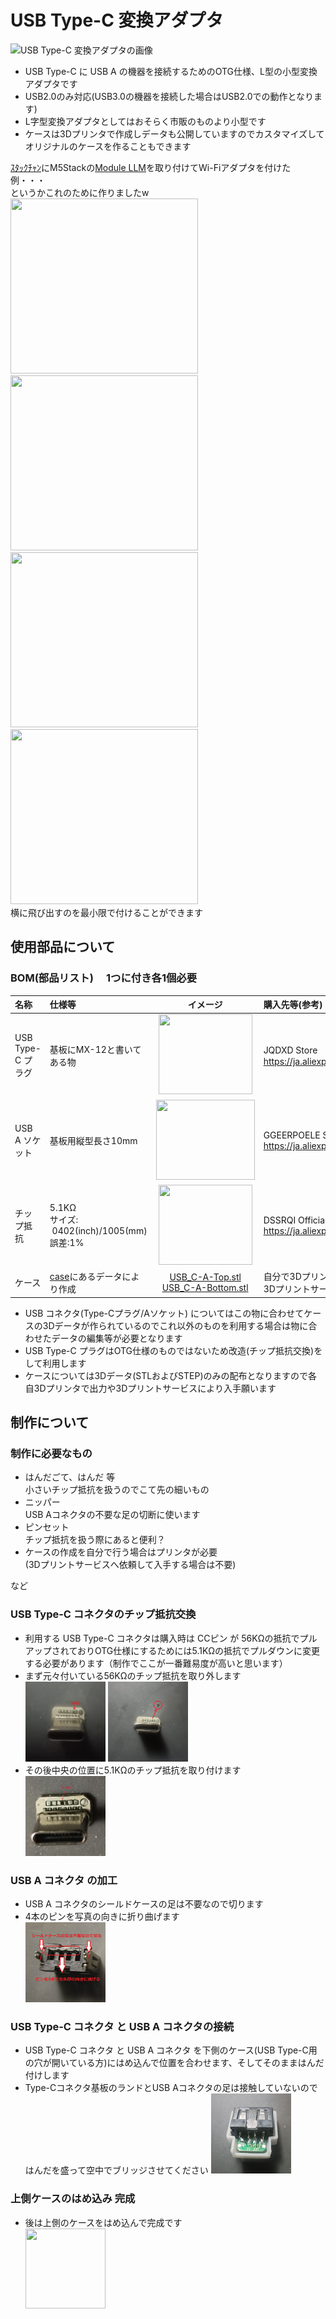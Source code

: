 # USB Type-C 変換アダプタ
![USB Type-C 変換アダプタの画像](./docs/images/USB_C-A.png)
* USB Type-C に USB A の機器を接続するためのOTG仕様、L型の小型変換アダプタです
* USB2.0のみ対応(USB3.0の機器を接続した場合はUSB2.0での動作となります)
* L字型変換アダプタとしてはおそらく市販のものより小型です
* ケースは3Dプリンタで作成しデータも公開していますのでカスタマイズしてオリジナルのケースを作ることもできます

 [ｽﾀｯｸﾁｬﾝ](https://protopedia.net/prototype/2345)にM5Stackの[Module LLM](https://docs.m5stack.com/ja/module/Module-LLM)を取り付けてWi-Fiアダプタを付けた例・・・  
 というかこれのために作りましたw  
<img src="./docs/images/stack-chan_Front.png" width="300px" height="280px">
<img src="./docs/images/stack-chan_side.png" width="300px" height="280px"><br>
<img src="./docs/images/stack-chan_bottom.png" width="300px" height="280px">
<img src="./docs/images/stack-chan_top.png" width="300px" height="280px">  
  横に飛び出すのを最小限で付けることができます

  ## 使用部品について
  ### BOM(部品リスト) 　1つに付き各1個必要
|名称|仕様等|イメージ|購入先等(参考)|  
|:--|:--|:--:|:--|  
|USB Type-C プラグ|基板にMX-12と書いてある物|<img src="https://ae01.alicdn.com/kf/Sc9d05d54aec24c02a6073e7a98cff0bbX.jpg" width="150px" height="128px">|JQDXD Store （AliExpless） https://ja.aliexpress.com/item/1005005457314834.html|  
|USB A ソケット|基板用縦型長さ10mm|<img src="https://ae-pic-a1.aliexpress-media.com/kf/HTB1P5leadzvK1RkSnfoq6zMwVXap.jpg_220x220q75.jpg" width="158px" height="128px">|GGEERPOELE Store (AliExpress)　　https://ja.aliexpress.com/item/32808945847.html|
 チップ抵抗|5.1KΩ<br>サイズ:<br>&nbsp;0402(inch)/1005(mm)<br>誤差:1%|<img src="https://ae-pic-a1.aliexpress-media.com/kf/S1c15dae823dd4c808b15b8eb269923f48.jpg_220x220q75.jpg" width="150px" height="128px">|DSSRQI Official Store (AliExptress)  https://ja.aliexpress.com/item/1005001793275257.html|
 |ケース|[case](./case)にあるデータにより作成|[USB_C-A-Top.stl](./case/USB_C-A-Top.stl)  [USB_C-A-Bottom.stl](./case/USB_C-A-Bottom.stl)|自分で3Dプリンタで印刷するか<BR>3Dプリントサービス等に依頼して入手|
* USB コネクタ(Type-Cプラグ/Aソケット) についてはこの物に合わせてケースの3Dデータが作られているのでこれ以外のものを利用する場合は物に合わせたデータの編集等が必要となります
* USB Type-C プラグはOTG仕様のものではないため改造(チップ抵抗交換)をして利用します
* ケースについては3Dデータ(STLおよびSTEP)のみの配布となりますので各自3Dプリンタで出力や3Dプリントサービスにより入手願います
## 制作について
### 制作に必要なもの
* はんだごて、はんだ 等   
小さいチップ抵抗を扱うのでこて先の細いもの
* ニッパー  
  USB Aコネクタの不要な足の切断に使います
* ピンセット  
  チップ抵抗を扱う際にあると便利？  
* ケースの作成を自分で行う場合はプリンタが必要  
  (3Dプリントサービスへ依頼して入手する場合は不要)  

など  

### USB Type-C コネクタのチップ抵抗交換
* 利用する USB Type-C コネクタは購入時は CCピン が 56KΩの抵抗でプルアップされておりOTG仕様にするためには5.1KΩの抵抗でプルダウンに変更する必要があります（制作でここが一番難易度が高いと思います）
* まず元々付いている56KΩのチップ抵抗を取り外します  
 <img src="./docs/images/Type-C_before.png" width="128px" height="128px"> <img src="./docs/images/Type-C_remove.png" width="128px" height="128px">
* その後中央の位置に5.1KΩのチップ抵抗を取り付けます  
  <img src="./docs/images/Type-C_after.png" width="128px" height="128px">

### USB A コネクタ の加工
* USB A コネクタのシールドケースの足は不要なので切ります  
* 4本のピンを写真の向きに折り曲げます  
  <img src="./docs/images/USB_A_cut&bend.png" width="128px" height="128px">

### USB Type-C コネクタ と USB A コネクタの接続
* USB Type-C コネクタ と USB A コネクタ を下側のケース(USB Type-C用の穴が開いている方)にはめ込んで位置を合わせます、そしてそのままはんだ付けします
* Type-Cコネクタ基板のランドとUSB Aコネクタの足は接触していないのではんだを盛って空中でブリッジさせてください
  <img src="./docs/images/USB_C-A_connect.png" width="128px" height="128px">

### 上側ケースのはめ込み 完成
* 後は上側のケースをはめ込んで完成です  
  <img src="./docs/images/USB_C-A_complete.png" width="128px" height="128px">
  
  
